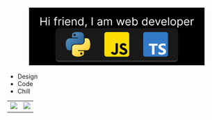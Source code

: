 <p align="middle"><img src="https://github.com/MindBreakerGM/MindBreakerGM/blob/main/greeting.png?raw=true" width="80%"/></p>
<ul>
  <li>Design</li>
  <li>Code</li>
  <li>Chill</li>
</ul>
<p align="middle">
  <table>
      <tr>
        <td>
          <img  style="max-width: 100%;" src="https://github-readme-stats.vercel.app/api?username=MindBreakerGM&show_icons=true&hide_border=true&theme=aura_dark"/>
          </td>
          <td>
            <img  style="max-width: 100%;" src="https://github-readme-stats.vercel.app/api/top-langs/?hide_border=true&username=MindBreakerGM"/>
          </td>
      </tr>
  </table>
<p>

